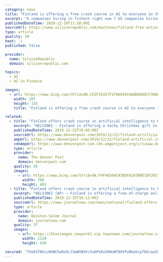 ```yaml
---
category: news
title: "Finland is offering a free crash course in AI to everyone in the EU"
excerpt: "6 companies hiring in fintech right now 7 US companies hiring in Ireland right now The Finnish government is teaming up with the University of Helsinki and tech consultancy Reaktor to create an AI crash course suitable for all EU citizens, regardless of age, profession or education. Finland is offering a free-of-charge online course in ..."
publishedDateTime: 2019-12-18T11:38:00Z
sourceUrl: https://www.siliconrepublic.com/machines/finland-free-online-ai-crash-course-eu
type: article
quality: 39
heat: -1
published: false

provider:
  name: SiliconRepublic
  domain: siliconrepublic.com

topics:
  - AI
  - AI in Finance

images:
  - url: https://www.bing.com/th?id=ON.CE3F1E437F1F0A994C6A8D0888CF3880
    width: 207
    height: 155
    title: "Finland is offering a free crash course in AI to everyone in the EU"

related:
  - title: "Finland offers crash course in artificial intelligence to European Union"
    excerpt: "HELSINKI — Finland is offering a techy Christmas gift to European Union citizens — a free-of-charge online course in artificial intelligence in their own language, officials said Tuesday. The tech-savvy Nordic nation, led by the 34-year-old Prime Minister Sanna Marin, is marking the end of its rotating presidency of the EU at the end of the ..."
    publishedDateTime: 2019-12-22T19:03:00Z
    sourceUrl: https://www.denverpost.com/2019/12/22/finland-artificial-intelligence-european-union/
    ampUrl: https://www.denverpost.com/2019/12/22/finland-artificial-intelligence-european-union/amp/
    cdnAmpUrl: https://www-denverpost-com.cdn.ampproject.org/c/s/www.denverpost.com/2019/12/22/finland-artificial-intelligence-european-union/amp/
    type: article
    provider:
      name: The Denver Post
      domain: denverpost.com
    quality: 56
    images:
      - url: https://www.bing.com/th?id=ON.F4F40504C83DDF82A7B0E16F20315D99
        width: 700
        height: 465
  - title: "Finland offers crash course in artificial intelligence to EU"
    excerpt: "HELSINKI (AP) — Finland is offering a free-of-charge online course in artificial intelligence for European Union citizens in their own language, officials said Tuesday. The Nordic nation, headed by the world's youngest head of government, will mark the end of its rotating presidency of the EU with a highly ambitious goal. Finland is aiming to ..."
    publishedDateTime: 2019-12-25T16:12:00Z
    sourceUrl: https://www.journalnow.com/news/national/finland-offers-crash-course-in-artificial-intelligence-to-eu/article_6d100937-7a50-5fa8-9c53-4f45981608e4.html
    type: article
    provider:
      name: Winston-Salem Journal
      domain: journalnow.com
    quality: 37
    images:
      - url: https://bloximages.newyork1.vip.townnews.com/journalnow.com/content/tncms/assets/v3/editorial/6/07/6074d466-fb45-5826-8e34-80d6ab33a836/5defc8287bb7d.image.jpg?crop=1762%2C991%2C0%2C92&amp;resize=1120%2C630&amp;order=crop%2Cresize
        width: 1120
        height: 630

secured: "75w03fA6iu8UWChw8oELJ3wWVBdtc5x6Pe8iUOWuWf8AYPvBmaVcp7bGcaa20jfkEXjjLYwlSdQhQLfKClH1KdXHXl5tBzuckHU88FNZ5hfBUmXLvzM+3oGR+dmnx1OCf9c6M40XUFMomkDafk70tPD6WpXnLaOWP3cXc1jSHMKeAP+24qOKrZEcF/KH1goFX7xthnNuI6vdbgNRuvKmCzfeLLcHu0T31NT4uF3c6ltNrnIsEpmMs1uS4275CPXkVb3VdWlXucOXGKAn2/erUA==;13uk+jFJAA6wMQzzdbmlqg=="
---
```


